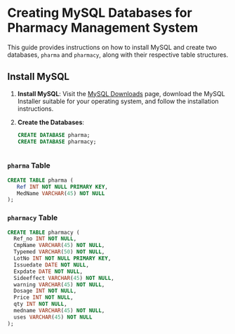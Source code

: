 # Creating MySQL Databases for Pharmacy Management System

This guide provides instructions on how to install MySQL and create two databases, `pharma` and `pharmacy`, along with their respective table structures.

## Install MySQL

1. **Install MySQL**: Visit the [MySQL Downloads](https://dev.mysql.com/downloads/mysql/) page, download the MySQL Installer suitable for your operating system, and follow the installation instructions.

2. **Create the Databases**:

   ```sql
   CREATE DATABASE pharma;
   CREATE DATABASE pharmacy;


   
### `pharma` Table

```sql
CREATE TABLE pharma (
   Ref INT NOT NULL PRIMARY KEY,
   MedName VARCHAR(45) NOT NULL
);
```



### `pharmacy` Table
 ```sql
CREATE TABLE pharmacy (
   Ref_no INT NOT NULL,
   CmpName VARCHAR(45) NOT NULL,
   Typemed VARCHAR(50) NOT NULL,
   LotNo INT NOT NULL PRIMARY KEY,
   Issuedate DATE NOT NULL,
   Expdate DATE NOT NULL,
   Sideeffect VARCHAR(45) NOT NULL,
   warning VARCHAR(45) NOT NULL,
   Dosage INT NOT NULL,
   Price INT NOT NULL,
   qty INT NOT NULL,
   medname VARCHAR(45) NOT NULL,
   uses VARCHAR(45) NOT NULL
);
